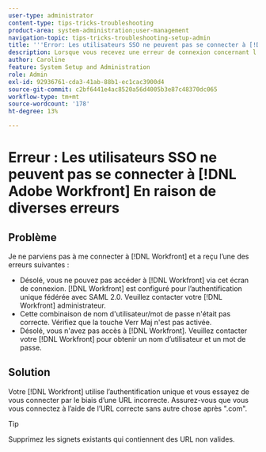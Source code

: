 ```yaml
---
user-type: administrator
content-type: tips-tricks-troubleshooting
product-area: system-administration;user-management
navigation-topic: tips-tricks-troubleshooting-setup-admin
title: '''Error: Les utilisateurs SSO ne peuvent pas se connecter à [!DNL Adobe Workfront] En raison de diverses erreurs'
description: Lorsque vous recevez une erreur de connexion concernant l’authentification unique fédérée, votre combinaison nom d’utilisateur/mot de passe ou votre accès à [!DNL Workfront], the problem might be that your [!DNL Workfront] utilise l’authentification unique et vous essayez de vous connecter à l’aide d’une URL incorrecte. Assurez-vous que vous vous connectez à l’aide de l’URL correcte sans rien après ".com".
author: Caroline
feature: System Setup and Administration
role: Admin
exl-id: 92936761-cda3-41ab-88b1-ec1cac3900d4
source-git-commit: c2bf6441e4ac8520a56d4005b3e87c48370dc065
workflow-type: tm+mt
source-wordcount: '178'
ht-degree: 13%

---
```


# Erreur : Les utilisateurs SSO ne peuvent pas se connecter à [!DNL Adobe Workfront] En raison de diverses erreurs

## Problème

Je ne parviens pas à me connecter à [!DNL Workfront] et a reçu l’une des erreurs suivantes :

* Désolé, vous ne pouvez pas accéder à [!DNL Workfront] via cet écran de connexion. [!DNL Workfront] est configuré pour l’authentification unique fédérée avec SAML 2.0. Veuillez contacter votre [!DNL Workfront] administrateur.
* Cette combinaison de nom d&#39;utilisateur/mot de passe n&#39;était pas correcte.  Vérifiez que la touche Verr Maj n&#39;est pas activée.
* Désolé, vous n&#39;avez pas accès à [!DNL Workfront]. Veuillez contacter votre [!DNL Workfront] pour obtenir un nom d’utilisateur et un mot de passe.

## Solution

Votre [!DNL Workfront] utilise l’authentification unique et vous essayez de vous connecter par le biais d’une URL incorrecte. Assurez-vous que vous vous connectez à l’aide de l’URL correcte sans autre chose après &quot;.com&quot;.

>[!TIP]
>
>Supprimez les signets existants qui contiennent des URL non valides.
